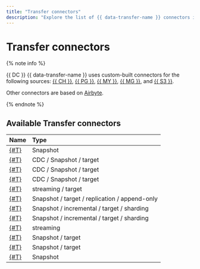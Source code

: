 ```yaml
---
title: "Transfer connectors"
description: "Explore the list of {{ data-transfer-name }} connectors in {{ DC }} and see their usage in different transfer types."
---
```


# Transfer connectors

{% note info %}

{{ DC }} {{ data-transfer-name }} uses custom-built connectors for the following sources:
[{{ CH }}](clickhouse.md),
[{{ PG }}](postgresql.md),
[{{ MY }}](mysql.md),
[{{ MG }}](mongodb.md),
and [{{ S3 }}](object-storage.md).

Other connectors are based on [Airbyte](https://docs.airbyte.com/integrations/).

{% endnote %}

## Available Transfer connectors

| **Name**                  | **Type**                                      |
|:--------------------------|:----------------------------------------------|
| [{#T}](airbyte.md)        | Snapshot                                      |
| [{#T}](postgresql.md)     | CDC / Snapshot / target                       |
| [{#T}](mongodb.md)        | CDC / Snapshot / target                       |
| [{#T}](mysql.md)          | CDC / Snapshot / target                       |
| [{#T}](kafka.md)          | streaming / target                            |
| [{#T}](object-storage.md) | Snapshot / target / replication / append-only |
| [{#T}](clickhouse.md)     | Snapshot / incremental / target / sharding    |
| [{#T}](ytsaurus.md)       | Snapshot / incremental / target / sharding    |
| [{#T}](kinesis.md)        | streaming                                     |
| [{#T}](elasticsearch.md)  | Snapshot / target                             |
| [{#T}](opensearch.md)     | Snapshot / target                             |
| [{#T}](delta.md)          | Snapshot                                      |
